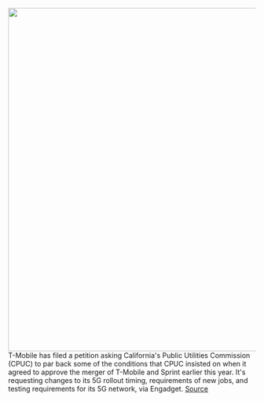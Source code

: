 <img src='https://cdn.vox-cdn.com/thumbor/ZW4KEq4IufimP34ktS4zQIEPzkY=/0x0:2040x1360/1200x800/filters:focal(857x517:1183x843)/cdn.vox-cdn.com/uploads/chorus_image/image/66982453/acasatro_180430_1777_sprint_Tmobile_0004.0.jpg' width='700px' /><br/>
T-Mobile has filed a petition asking California's Public Utilities Commission (CPUC) to par back some of the conditions that CPUC insisted on when it agreed to approve the merger of T-Mobile and Sprint earlier this year. It's requesting changes to its 5G rollout timing, requirements of new jobs, and testing requirements for its 5G network, via Engadget.
<a href='https://www.theverge.com/2020/6/25/21302889/tmobile-california-requirements-sprint-merger-jobs-creation-5g-rollout'> Source <a/>